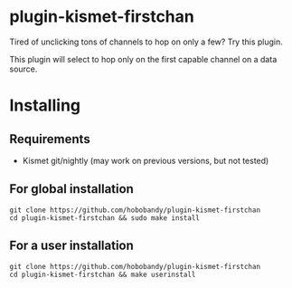 # plugin-kismet-firstchan
Tired of unclicking tons of channels to hop on only a few? Try this plugin.

This plugin will select to hop only on the first capable channel on a data source.

# Installing

## Requirements

 - Kismet git/nightly (may work on previous versions, but not tested)

## For global installation
```
git clone https://github.com/hobobandy/plugin-kismet-firstchan
cd plugin-kismet-firstchan && sudo make install
```
## For a user installation
```
git clone https://github.com/hobobandy/plugin-kismet-firstchan
cd plugin-kismet-firstchan && make userinstall
```
